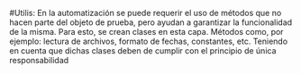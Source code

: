 #Utilis:
En la automatización se puede requerir el uso de métodos que no hacen parte del objeto de prueba,
pero ayudan a garantizar la funcionalidad de la misma. Para esto, se crean clases en esta capa. 
Métodos como, por ejemplo: lectura de archivos, formato de fechas, constantes, etc. Teniendo en cuenta
que dichas clases deben de cumplir con el principio de única responsabilidad